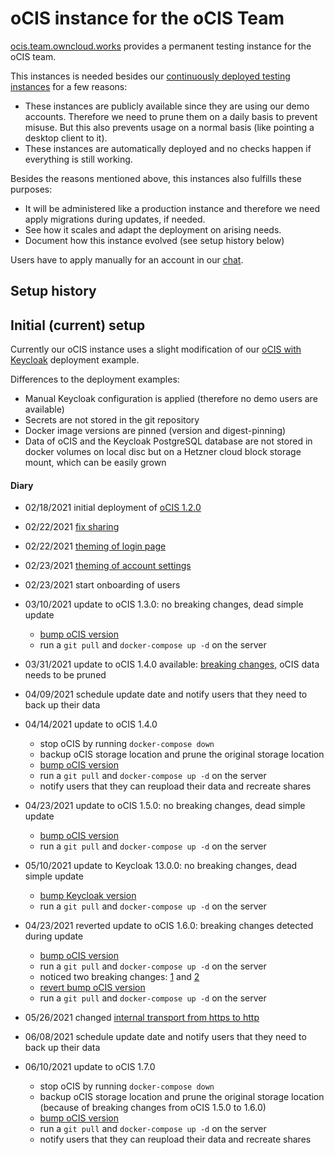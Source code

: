 # oCIS instance for the oCIS Team

[ocis.team.owncloud.works](https://ocis.team.owncloud.works) provides a permanent testing instance for the oCIS team.

This instances is needed besides our [continuously deployed testing instances](https://owncloud.github.io/ocis/deployment/continuous_deployment/) for a few reasons:

- These instances are publicly available since they are using our demo accounts. Therefore we need to prune them on a daily basis to prevent misuse. But this also prevents usage on a normal basis (like pointing a desktop client to it).
- These instances are automatically deployed and no checks happen if everything is still working.

Besides the reasons mentioned above, this instances also fulfills these purposes:

- It will be administered like a production instance and therefore we need apply migrations during updates, if needed.
- See how it scales and adapt the deployment on arising needs.
- Document how this instance evolved (see setup history below)

Users have to apply manually for an account in our [chat](https://talk.owncloud.com/channel/infinitescale).

## Setup history

## Initial (current) setup

Currently our oCIS instance uses a slight modification of our [oCIS with Keycloak](https://github.com/owncloud/ocis/tree/67f9f1f2db475f8f4fa59eaf3df629f903b88afc/deployments/examples/ocis_keycloak) deployment example.

Differences to the deployment examples:

- Manual Keycloak configuration is applied (therefore no demo users are available)
- Secrets are not stored in the git repository
- Docker image versions are pinned (version and digest-pinning)
- Data of oCIS and the Keycloak PostgreSQL database are not stored in docker volumes on local disc but on a Hetzner cloud block storage mount, which can be easily grown

#### Diary

- 02/18/2021 initial deployment of [oCIS 1.2.0](https://github.com/owncloud-devops/ocis-team-ocis/commit/9d68e70b94fdeab535b7ba3e74681f7e899303f2)
- 02/22/2021 [fix sharing](https://github.com/owncloud-devops/ocis-team-ocis/commit/86102df4a45244c8847f55f34423d303290118d0)
- 02/22/2021 [theming of login page](https://github.com/owncloud-devops/ocis-team-ocis/commit/6391982b41905c779400f7637ca2b870c03210e4)
- 02/23/2021 [theming of account settings](https://github.com/owncloud-devops/ocis-team-ocis/commit/e738a9c53e47a6c0dcd4a1abf850c1a1c1202edf)
- 02/23/2021 start onboarding of users
- 03/10/2021 update to oCIS 1.3.0: no breaking changes, dead simple update
  - [bump oCIS version](https://github.com/owncloud-devops/ocis-team-ocis/commit/bcaa017971c84fceefd7ca9e8d1d21529f42019f)
  - run a `git pull` and `docker-compose up -d` on the server
- 03/31/2021 update to oCIS 1.4.0 available: [breaking changes](https://owncloud.dev/ocis/release_notes/#changed-ocis-storage-driver-file-layout), oCIS data needs to be pruned
- 04/09/2021 schedule update date and notify users that they need to back up their data
- 04/14/2021 update to oCIS 1.4.0

  - stop oCIS by running `docker-compose down`
  - backup oCIS storage location and prune the original storage location
  - [bump oCIS version](https://github.com/owncloud-devops/ocis-team-ocis/commit/fa17910358f9fb5a2b8204cb182c2748e1e373bb)
  - run a `git pull` and `docker-compose up -d` on the server
  - notify users that they can reupload their data and recreate shares

- 04/23/2021 update to oCIS 1.5.0: no breaking changes, dead simple update

  - [bump oCIS version](https://github.com/owncloud-devops/ocis-team-ocis/commit/d6a5881ed8e3e04257334998e50000ad3a987f10)
  - run a `git pull` and `docker-compose up -d` on the server

- 05/10/2021 update to Keycloak 13.0.0: no breaking changes, dead simple update

  - [bump Keycloak version](https://github.com/owncloud-devops/ocis-team-ocis/commit/bd49643919d3d9b318e2c1623cfb52d6caa6eb6c)
  - run a `git pull` and `docker-compose up -d` on the server

- 04/23/2021 reverted update to oCIS 1.6.0: breaking changes detected during update

  - [bump oCIS version](https://github.com/owncloud-devops/ocis-team-ocis/commit/372536150821c384b5a1baca7ed6bfad2bd7f169)
  - run a `git pull` and `docker-compose up -d` on the server
  - noticed two breaking changes: [1](https://owncloud.dev/ocis/release_notes/#changed-ocis-json-share-driver-storage-format) and [2](https://owncloud.dev/ocis/release_notes/#fixed--changed-ocis-metadata-storage-driver-filesystem-path)
  - [revert bump oCIS version](https://github.com/owncloud-devops/ocis-team-ocis/commit/9020d0ba66b2620a07793e427f750f0a2538d9dc)
  - run a `git pull` and `docker-compose up -d` on the server

- 05/26/2021 changed [internal transport from https to http](https://github.com/owncloud-devops/ocis-team-ocis/commit/1b548251d3520f3a3753239715fb2ee6040f83fd)

- 06/08/2021 schedule update date and notify users that they need to back up their data
- 06/10/2021 update to oCIS 1.7.0
  - stop oCIS by running `docker-compose down`
  - backup oCIS storage location and prune the original storage location (because of breaking changes from oCIS 1.5.0 to 1.6.0)
  - [bump oCIS version](https://github.com/owncloud-devops/ocis-team-ocis/commit/fd9939cd31af0ad7da66dd188b0413febaa906a3)
  - run a `git pull` and `docker-compose up -d` on the server
  - notify users that they can reupload their data and recreate shares
